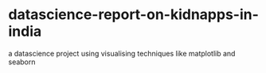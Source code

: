 # datascience-report-on-kidnapps-in-india
a datascience project using visualising techniques like matplotlib and seaborn
